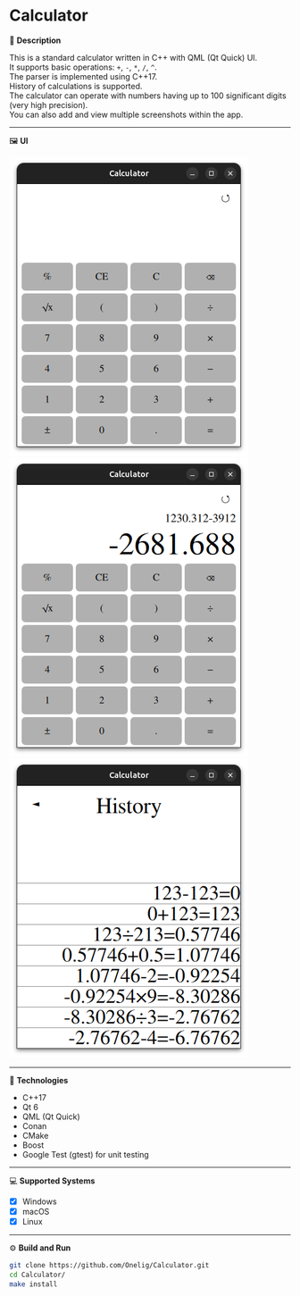 # Calculator

📜 **Description**

This is a standard calculator written in C++ with QML (Qt Quick) UI.  
It supports basic operations: `+`, `-`, `*`, `/`, `^`.  
The parser is implemented using C++17.  
History of calculations is supported.  
The calculator can operate with numbers having up to 100 significant digits (very high precision).             
You can also add and view multiple screenshots within the app.


---

🖼 **UI**

![Screenshot 1](images/image_1.png)  
![Screenshot 2](images/image_2.png)  
![Screenshot 3](images/image_3.png)  

---

📝 **Technologies**

- C++17
- Qt 6  
- QML (Qt Quick)
- Conan
- CMake  
- Boost
- Google Test (gtest) for unit testing
---

💻 **Supported Systems**

- [x] Windows 
- [x] macOS
- [x] Linux 

---

⚙️ **Build and Run**
```bash
git clone https://github.com/Onelig/Calculator.git
cd Calculator/
make install
```
